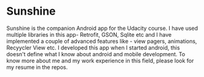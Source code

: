 Sunshine
========

Sunshine is the companion Android app for the Udacity course.
I have used multiple libraries in this app- Retrofit, GSON, Sqlite etc and I have implemented a couple of advanced features like - view pagers, animations, Recyycler View etc. 
I developed this app when I started android, this doesn't define what I know about android and mobile development. To know more about me and my work experience in this field, please look for my resume in the repos.
